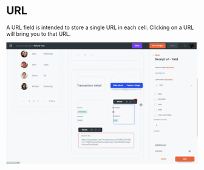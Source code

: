 # URL

A URL field is intended to store a single URL in each cell. Clicking on a URL will bring you to that URL.

![](<../../../../.gitbook/assets/image (13).gif>)
